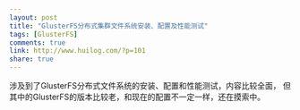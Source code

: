 ```yaml
---
layout: post
title: "GlusterFS分布式集群文件系统安装、配置及性能测试"
tags: [GlusterFS]
comments: true
link: http://www.huilog.com/?p=101
share: true
---
```


涉及到了GlusterFS分布式文件系统的安装、配置和性能测试，内容比较全面，
但其中的GlusterFS的版本比较老，和现在的配置不一定一样，还在摸索中。
